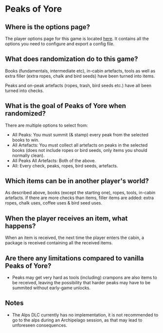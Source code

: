 # Peaks of Yore

## Where is the options page?
The player options page for this game is located [here](../player-options). It contains all the options
you need to configure and export a config file.

## What does randomization do to this game?
Books (fundamentals, intermediate etc), in-cabin artefacts, tools as well as extra filler (extra ropes, chalk and bird seeds)
have been turned into items. 

Peaks and on-peak artefacts (ropes, trash, bird seeds etc.) have all been turned into checks.

## What is the goal of Peaks of Yore when randomized?
There are multiple options to select from:
- All Peaks: You must summit (& stamp) every peak from the selected books to win.
- All Artefacts: You must collect all artefacts on peaks in the selected books (does not include ropes or bird seeds,
only items you should normally clean).
- All Peaks All Artefacts: Both of the above.
- All: Every check, peaks, ropes, bird seeds, artefacts.

## Which items can be in another player's world?
As described above, books (except the starting one), ropes, tools, in-cabin artefacts. if there are more checks
than items, filler items are added: extra ropes, chalk uses, coffee uses & bird seed uses.

## When the player receives an item, what happens?
When an item is received, the next time the player enters the cabin, a package is received containing
all the received items.

## Are there any limitations compared to vanilla Peaks of Yore?
- Peaks may get very hard as tools (including) crampons are also items to be received, leaving the possibility that 
harder peaks may have to be summited without early-game unlocks.

## Notes
- The Alps DLC currently has no implementation, it is not recommended to go to the alps during an Archipelago session,
as that may lead to unforeseen consequences.